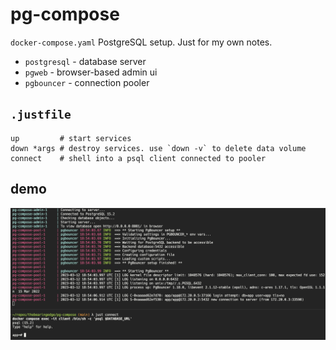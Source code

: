 # pg-compose

`docker-compose.yaml` PostgreSQL setup. Just for my own notes.

- `postgresql` - database server
- `pgweb` - browser-based admin ui
- `pgbouncer` - connection pooler


## `.justfile`

```shell
up         # start services
down *args # destroy services. use `down -v` to delete data volume
connect    # shell into a psql client connected to pooler
```

## demo

![pg-compose](./pg-compose.png)
